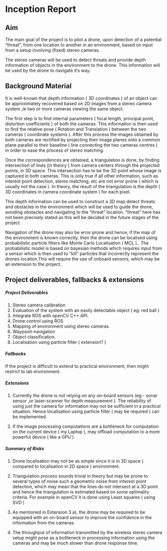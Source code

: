 Inception Report
=====


Aim
-------
The main goal of the project is to pilot a drone,  upon detection of a potential “threat”,  from one location to another in an environment, based on input from a setup involving (fixed) stereo cameras.

 The stereo cameras will be used to detect threats and provide depth information of objects in the environment to the drone. This information will be used by the drone to navigate it’s way.

Background Material 
----
It is well-known that depth information ( 3D coordinates ) of an object can be approximately recovered based on 2D images from  a stereo camera system ,ie two or more cameras viewing the same object.

The first step is to find internal parameters ( focal length, principal point, distortion coefficients ) of both the cameras. This information is then used to find the relative pose ( Rotation and Translation ) between the two cameras ( coordinate systems ). After this process the images obtained by both cameras are rectified by projecting their image planes onto a common plane parallel to their baseline ( line connecting the two cameras centres ) in order to ease the process of stereo matching. 

Once the correspondences are obtained, a triangulation is done, by finding intersection of lines (in theory ) from camera centers through the projected points, in 3D space. This intersection has to be the 3D point whose image is captured in both cameras. This is only true if all other information, such as interest point detection, stereo matching, etc are not error prone ( which is usually not the case ). In theory, the result of the triangulation is the depth ( 3D coordinates in camera coordinate system ) for each pixel.

This depth information can be used to construct a 3D map detect threats and obstacles in the environment which will be used to guide the drone, avoiding obstacles and navigating to the “threat” location. “threat” here has not been precisely stated as this will be decided in the future stages of the project.  

Navigation of the drone may also be error prone and hence, if the map of the environment is known correctly, then the drone can be localised using probabilistic particle filters like Monte Carlo Localisation ( MCL ).. The probabilistic model is based on bayesian methods which requires input from a sensor which is then used to “kill” particles that incorrectly represent the drones location.This will require the use of onboard sensors, which may be an extension to the project.



Project deliverables, fallbacks & extensions 
-------- 

##### Project Deliverables
 
1) Stereo camera calibration
2) Evaluation of the system with an easily detectable object ( eg: red ball )
3) Integrate ROS with openCV C++ API.
4) Drone control using ROS 
5) Mapping of environment using stereo cameras.
6) Waypoint-navigation
7) Object classification.
8) Localisation using particle filter ( extension? ) 



##### Fallbacks 

If the project is difficult to extend to practical environment, then might restrict to lab environment.


##### Extensions

1.  Currently the drone is not relying on any on-board sensors (eg:- sonar sensor ,or laser-scanner for depth measurement ). The reliability of using just the camera for information may not be sufficient in a practical situation. Hence localisation using particle filter ( may be required ) can be implemented.

2. If the image processing computations are a bottleneck for computation on the current device ( my Laptop ), may offload computation to a more powerful device ( like a GPU ). 



##### Summary of Risks

1. Drone localisation may not be as simple since it is in 3D space ( compared to localisation in 2D space ) environment.


2. Triangulation process sounds trivial in theory but may be prone to several types of noise such a geometric noise from interest point detection, which may mean that the lines do not intersect at a 3D point and hence the triangulation is estimated based on some optimality criteria. For example in openCV it is done using Least squares ( using SVD ) 


3. As mentioned in Extension 3 a), the drone may be required to be equipped with an on-board  sensor to improve the confidence in the information from the cameras. 


4. The throughput of information transmitted by the wireless stereo camera setup might pose as a bottleneck in processing information using the cameras and may be much slower than drone response time.

